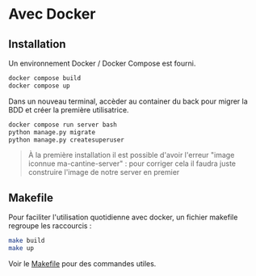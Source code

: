 # Avec Docker

## Installation

Un environnement Docker / Docker Compose est fourni.

```sh
docker compose build
docker compose up
```

Dans un nouveau terminal, accèder au container du back pour migrer la BDD et créer la première utilisatrice.

```sh
docker compose run server bash
python manage.py migrate
python manage.py createsuperuser
```

> À la première installation il est possible d'avoir l'erreur "image iconnue ma-cantine-server" : pour corriger cela il faudra juste construire l'image de notre server en premier

## Makefile

Pour faciliter l'utilisation quotidienne avec docker, un fichier makefile regroupe les raccourcis :

```sh
make build
make up
```

Voir le [Makefile](../Makefile) pour des commandes utiles.
